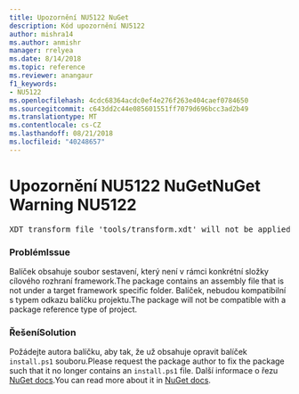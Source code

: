 ```yaml
---
title: Upozornění NU5122 NuGet
description: Kód upozornění NU5122
author: mishra14
ms.author: anmishr
manager: rrelyea
ms.date: 8/14/2018
ms.topic: reference
ms.reviewer: anangaur
f1_keywords:
- NU5122
ms.openlocfilehash: 4cdc68364acdc0ef4e276f263e404caef0784650
ms.sourcegitcommit: c643dd2c44e085601551ff7079d696bcc3ad2b49
ms.translationtype: MT
ms.contentlocale: cs-CZ
ms.lasthandoff: 08/21/2018
ms.locfileid: "40248657"
---
```

# <a name="nuget-warning-nu5122"></a><span data-ttu-id="93b86-103">Upozornění NU5122 NuGet</span><span class="sxs-lookup"><span data-stu-id="93b86-103">NuGet Warning NU5122</span></span>
<pre>XDT transform file 'tools/transform.xdt' will not be applied when the package is installed after the migration.</pre>

### <a name="issue"></a><span data-ttu-id="93b86-104">Problém</span><span class="sxs-lookup"><span data-stu-id="93b86-104">Issue</span></span>

<span data-ttu-id="93b86-105">Balíček obsahuje soubor sestavení, který není v rámci konkrétní složky cílového rozhraní framework.</span><span class="sxs-lookup"><span data-stu-id="93b86-105">The package contains an assembly file that is not under a target framework specific folder.</span></span> <span data-ttu-id="93b86-106">Balíček, nebudou kompatibilní s typem odkazu balíčku projektu.</span><span class="sxs-lookup"><span data-stu-id="93b86-106">The package will not be compatible with a package reference type of project.</span></span>


### <a name="solution"></a><span data-ttu-id="93b86-107">Řešení</span><span class="sxs-lookup"><span data-stu-id="93b86-107">Solution</span></span>

<span data-ttu-id="93b86-108">Požádejte autora balíčku, aby tak, že už obsahuje opravit balíček `install.ps1` souboru.</span><span class="sxs-lookup"><span data-stu-id="93b86-108">Please request the package author to fix the package such that it no longer contains an `install.ps1` file.</span></span> <span data-ttu-id="93b86-109">Další informace o řezu [NuGet docs](https://docs.microsoft.com/en-us/nuget/reference/migrate-packages-config-to-package-reference).</span><span class="sxs-lookup"><span data-stu-id="93b86-109">You can read more about it in [NuGet docs](https://docs.microsoft.com/en-us/nuget/reference/migrate-packages-config-to-package-reference).</span></span>

